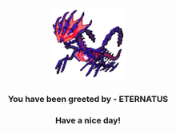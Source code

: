 <p align="center">
            <img src="https://raw.githubusercontent.com/PokeAPI/sprites/master/sprites/pokemon/890.png" width="150" height="150">
          </p>
          <h3 align="center">You have been greeted by - <b>ETERNATUS</b></h3>
          <h3 align="center">Have a nice day!</h3>
